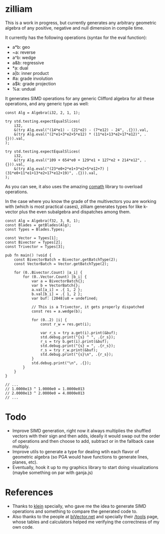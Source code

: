 # zilliam

This is a work in progress, but currently generates any arbitrary geometric algebra of any positive, negative and null dimension in compile time.

It currently has the following operations (syntax for the eval function):
- a*b: geo
- ~a: reverse
- a^b: wedge
- a&b: regressive
- *a: dual
- a|b: inner product
- #a: grade involution
- a$k: grade projection
- %a: undual

It generates SIMD operations for any generic Clifford algebra for all these operations, and any generic type as well:

```zig
const Alg = Algebra(i32, 2, 1, 1);

try std.testing.expectEqualSlices(
    i32,
    &(try Alg.eval("(14*e1) - (21*e2) - (7*e12) - 24", .{})).val,
    &(try Alg.eval("(2*e1+3*e2+5*e12) * (11*e1+13*e2+17*e12)", .{})).val,
);

try std.testing.expectEqualSlices(
    i32,
    &(try Alg.eval("109 + 654*e0 + 129*e1 + 127*e2 + 214*e12", .{})).val,
    &(try Alg.eval("(23*e0+2*e1+3*e2+5*e12+7) | (31*e0+11*e1+13*e2+17*e12+19)", .{})).val,
);
```

As you can see, it also uses the amazing [comath](https://github.com/InKryption/comath) library to overload operations.

In the case where you know the grade of the multivectors you are working with (which is most practical cases), zilliam generates types for like k-vector plus the even subalgebra and dispatches among them.
```zig
const Alg = Algebra(f32, 3, 0, 1);
const Blades = getBlades(Alg);
const Types = Blades.Types;

const Vector = Types[1];
const Bivector = Types[2];
const Trivector = Types[3];

pub fn main() !void {
    const BivectorBatch = Bivector.getBatchType(2);
    const VectorBatch = Vector.getBatchType(2);

    for (0..Bivector.Count) |a_i| {
        for (0..Vector.Count) |b_i| {
            var a = BivectorBatch{};
            var b = VectorBatch{};
            a.val[a_i] = .{ 1, 2 };
            b.val[b_i] = .{ 1, 2 };
            var buf: [2048]u8 = undefined;

            // This is a Trivector, it gets properly dispatched
            const res = a.wedge(b);

            for (0..2) |i| {
                const r_w = res.get(i);

                var r_s = try a.get(i).print(&buf);
                std.debug.print("{s} ^ ", .{r_s});
                r_s = try b.get(i).print(&buf);
                std.debug.print("{s} = ", .{r_s});
                r_s = try r_w.print(&buf);
                std.debug.print("{s}\n", .{r_s});
            }
            std.debug.print("\n", .{});
        }
    }
}

// ...
// 1.0000e13 ^ 1.0000e0 = 1.0000e013
// 2.0000e13 ^ 2.0000e0 = 4.0000e013
// ...
```

# Todo
- Improve SIMD generation, right now it always multiplies the shuffled vectors with their sign and then adds, ideally it would swap out the order of operations and then choose to add, subtract or in the fallback case multiply.
- Improve utils to generate a type for dealing wtih each flavor of geometric algebra (so PGA would have functions to generate lines, planes, etc).
- Eventually, hook it up to my graphics library to start doing visualizations (maybe something on par with ganja.js)

# References
- Thanks to [klein](https://github.com/jeremyong/klein) specially, who gave me the idea to generate SIMD operations and something to compare the generated code to.
- Also thanks to the people at [biVector.net](https://bivector.net/index.html) and specially their [/tools](https://bivector.net/tools.html) page, whose tables and calculators helped me verifying the correctness of my own code.
